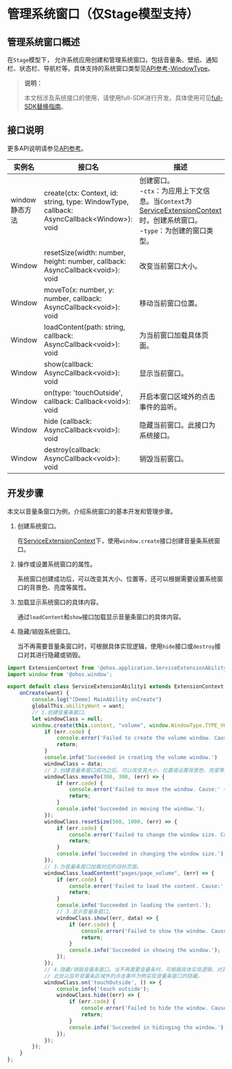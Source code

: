 # 管理系统窗口（仅Stage模型支持）

## 管理系统窗口概述

在`Stage`模型下， 允许系统应用创建和管理系统窗口，包括音量条、壁纸、通知栏、状态栏、导航栏等。具体支持的系统窗口类型见[API参考-WindowType](../reference/apis/js-apis-window.md#windowtype7)。

> **说明：**
>
> 本文档涉及系统接口的使用，请使用full-SDK进行开发。具体使用可见[full-SDK替换指南](../quick-start/full-sdk-switch-guide.md)。


## 接口说明

更多API说明请参见[API参考](../reference/apis/js-apis-window.md)。

| 实例名 | 接口名 | 描述 |
| -------- | -------- | -------- |
| window静态方法 | create(ctx: Context, id: string, type: WindowType, callback: AsyncCallback&lt;Window&gt;): void | 创建窗口。<br/>-`ctx`：为应用上下文信息。当`Context`为[ServiceExtensionContext](../reference/apis/js-apis-service-extension-context.md)时，创建系统窗口。<br/>-`type`：为创建的窗口类型。 |
| Window | resetSize(width: number, height: number, callback: AsyncCallback&lt;void&gt;): void | 改变当前窗口大小。 |
| Window | moveTo(x: number, y: number, callback: AsyncCallback&lt;void&gt;): void | 移动当前窗口位置。 |
| Window | loadContent(path: string, callback: AsyncCallback&lt;void&gt;): void | 为当前窗口加载具体页面。 |
| Window | show(callback: AsyncCallback\<void>): void | 显示当前窗口。 |
| Window | on(type: 'touchOutside', callback: Callback&lt;void&gt;): void | 开启本窗口区域外的点击事件的监听。 |
| Window | hide (callback: AsyncCallback\<void>): void | 隐藏当前窗口。此接口为系统接口。 |
| Window | destroy(callback: AsyncCallback&lt;void&gt;): void | 销毁当前窗口。 |


## 开发步骤


本文以音量条窗口为例，介绍系统窗口的基本开发和管理步骤。


1. 创建系统窗口。

   在[ServiceExtensionContext](../reference/apis/js-apis-service-extension-context.md)下，使用`window.create`接口创建音量条系统窗口。

2. 操作或设置系统窗口的属性。

   系统窗口创建成功后，可以改变其大小、位置等，还可以根据需要设置系统窗口的背景色、亮度等属性。

3. 加载显示系统窗口的具体内容。

   通过`loadContent`和`show`接口加载显示音量条窗口的具体内容。

4. 隐藏/销毁系统窗口。

   当不再需要音量条窗口时，可根据具体实现逻辑，使用`hide`接口或`destroy`接口对其进行隐藏或销毁。

```ts
import ExtensionContext from '@ohos.application.ServiceExtensionAbility';
import window from '@ohos.window';

export default class ServiceExtensionAbility1 extends ExtensionContext {
    onCreate(want) {
        console.log("[Demo] MainAbility onCreate")
        globalThis.abilityWant = want;
        // 1.创建音量条窗口。
        let windowClass = null;
        window.create(this.context, "volume", window.WindowType.TYPE_VOLUME_OVERLAY, (err, data) => {
            if (err.code) {
                console.error('Failed to create the volume window. Cause:' + JSON.stringify(err));
                return;
            }
            console.info('Succeeded in creating the volume window.')
            windowClass = data;
            // 2.创建音量条窗口成功之后，可以改变其大小、位置或设置背景色、亮度等属性。
            windowClass.moveTo(300, 300, (err) => {
                if (err.code) {
                    console.error('Failed to move the window. Cause:' + JSON.stringify(err));
                    return;
                }
                console.info('Succeeded in moving the window.');
            });
            windowClass.resetSize(500, 1000, (err) => {
                if (err.code) {
                    console.error('Failed to change the window size. Cause:' + JSON.stringify(err));
                    return;
                }
                console.info('Succeeded in changing the window size.');
            });
            // 3.为音量条窗口加载对应的目标页面。
            windowClass.loadContent("pages/page_volume", (err) => {
                if (err.code) {
                    console.error('Failed to load the content. Cause:' + JSON.stringify(err));
                    return;
                }
                console.info('Succeeded in loading the content.');
                // 3.显示音量条窗口。
                windowClass.show((err, data) => {
                    if (err.code) {
                        console.error('Failed to show the window. Cause:' + JSON.stringify(err));
                        return;
                    }
                    console.info('Succeeded in showing the window.');
                });
            });
            // 4.隐藏/销毁音量条窗口。当不再需要音量条时，可根据具体实现逻辑，对其进行隐藏或销毁。
            // 此处以监听音量条区域外的点击事件为例实现音量条窗口的隐藏。
            windowClass.on('touchOutside', () => {
                console.info('touch outside');
                windowClass.hide((err) => {
                    if (err.code) {
                        console.error('Failed to hide the window. Cause: ' + JSON.stringify(err));
                        return;
                    }
                    console.info('Succeeded in hidinging the window.');
                });
            });
        });
    }
};
```
